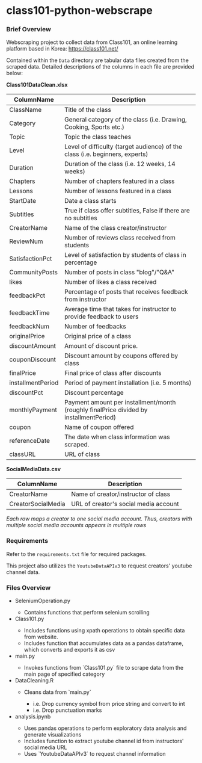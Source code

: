 # class101-python-webscrape

### Brief Overview
Webscraping project to collect data from Class101, an online learning platform based in Korea: https://class101.net/ 

Contained within the `Data` directory are tabular data files created from the scraped data. Detailed descriptions of the columns in each file are provided below:

**Class101DataClean.xlsx**

| ColumnName        | Description                                                                            |
|-------------------|----------------------------------------------------------------------------------------|
| ClassName         | Title of the class                                                                     |
| Category          | General category of the class (i.e. Drawing, Cooking, Sports etc.)                     |
| Topic             | Topic the class teaches                                                                |
| Level             | Level of difficulty (target audience) of the class (i.e. beginners, experts)           |
| Duration          | Duration of the class (i.e. 12 weeks, 14 weeks)                                        |
| Chapters          | Number of chapters featured in a class                                                 |
| Lessons           | Number of lessons featured in a class                                                  |
| StartDate         | Date a class starts                                                                    |
| Subtitles         | True if class offer subtitles, False if there are no subtitles                         |
| CreatorName       | Name of the class creator/instructor                                                   |
| ReviewNum         | Number of reviews class received from students                                         |
| SatisfactionPct   | Level of satisfaction by students of class in percentage                               |
| CommunityPosts    | Number of posts in class "blog"/"Q&A"                                                  |
| likes             | Number of likes a class received                                                       |
| feedbackPct       | Percentage of posts that receives feedback from instructor                             |
| feedbackTime      | Average time that takes for instructor to provide feedback to users                    |
| feedbackNum       | Number of feedbacks                                                                    |
| originalPrice     | Original price of a class                                                              |
| discountAmount    | Amount of discount price.                                                              |
| couponDiscount    | Discount amount by coupons offered by class                                            |
| finalPrice        | Final price of class after discounts                                                   |
| installmentPeriod | Period of payment installation (i.e. 5 months)                                         |
| discountPct       | Discount percentage                                                                    |
| monthlyPayment    | Payment amount per installment/month (roughly finalPrice divided by installmentPeriod) |
| coupon            | Name of coupon offered                                                                 |
| referenceDate     | The date when class information was scraped.                                           |
| classURL          | URL of class                                                                           |


**SocialMediaData.csv**

|ColumnName        |Description                           |
|------------------|--------------------------------------|
|CreatorName       |Name of creator/instructor of class   |
|CreatorSocialMedia|URL of creator's social media account |

*Each row maps a creator to one social media account. Thus, creators with multiple social media accounts appears in multiple rows*

### Requirements

Refer to the `requirements.txt` file for required packages.

This project also utilizes the `YoutubeDataAPIv3` to request creators' youtube channel data.

### Files Overview

<ul>
  <li>SeleniumOperation.py</li>
    <ul>
    <li>Contains functions that perform selenium scrolling</li>
    </ul>
  <li>Class101.py</li>
    <ul>
      <li>Includes functions using xpath operations to obtain specific data from website.</li>
      <li>Includes function that accumulates data as a pandas dataframe, which converts and exports it as csv</li>
    </ul>
  <li>main.py</li>
    <ul>
      <li>Invokes functions from `Class101.py` file to scrape data from the main page of specified category</li>
    </ul>
  <li>DataCleaning.R</li>
    <ul>
      <li>Cleans data from `main.py`</li>
        <ul>
          <li>i.e. Drop currency symbol from price string and convert to int</li>
          <li>i.e. Drop punctuation marks</li>
        </ul>
    </ul>
  <li>analysis.ipynb</li>
    <ul>
      <li>Uses pandas operations to perform exploratory data analysis and generate visualizations</li>
      <li>Includes function to extract youtube channel id from instructors' social media URL</li>
      <li>Uses `YoutubeDataAPIv3` to request channel information</li>
    </ul>
</ul>
